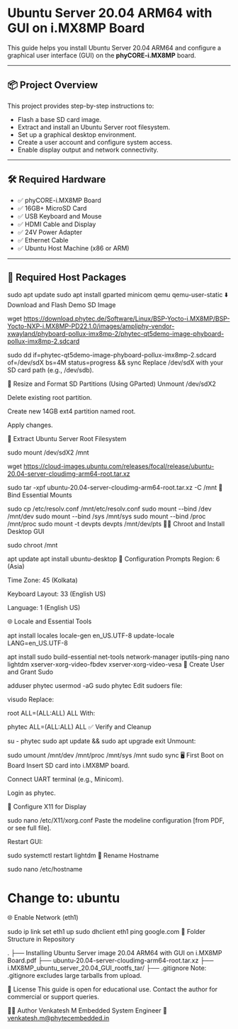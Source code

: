 # Ubuntu Server 20.04 ARM64 with GUI on i.MX8MP Board

This guide helps you install Ubuntu Server 20.04 ARM64 and configure a graphical user interface (GUI) on the **phyCORE-i.MX8MP** board.

---

## 📦 Project Overview

This project provides step-by-step instructions to:
- Flash a base SD card image.
- Extract and install an Ubuntu Server root filesystem.
- Set up a graphical desktop environment.
- Create a user account and configure system access.
- Enable display output and network connectivity.

---

## 🛠️ Required Hardware

- ✅ phyCORE-i.MX8MP Board
- ✅ 16GB+ MicroSD Card
- ✅ USB Keyboard and Mouse
- ✅ HDMI Cable and Display
- ✅ 24V Power Adapter
- ✅ Ethernet Cable
- ✅ Ubuntu Host Machine (x86 or ARM)

---

## 🔧 Required Host Packages

sudo apt update
sudo apt install gparted minicom qemu qemu-user-static
⬇️ Download and Flash Demo SD Image

wget https://download.phytec.de/Software/Linux/BSP-Yocto-i.MX8MP/BSP-Yocto-NXP-i.MX8MP-PD22.1.0/images/ampliphy-vendor-xwayland/phyboard-pollux-imx8mp-2/phytec-qt5demo-image-phyboard-pollux-imx8mp-2.sdcard

sudo dd if=phytec-qt5demo-image-phyboard-pollux-imx8mp-2.sdcard of=/dev/sdX bs=4M status=progress && sync
Replace /dev/sdX with your SD card path (e.g., /dev/sdb).

💾 Resize and Format SD Partitions (Using GParted)
Unmount /dev/sdX2

Delete existing root partition.

Create new 14GB ext4 partition named root.

Apply changes.

📂 Extract Ubuntu Server Root Filesystem

sudo mount /dev/sdX2 /mnt

wget https://cloud-images.ubuntu.com/releases/focal/release/ubuntu-20.04-server-cloudimg-arm64-root.tar.xz

sudo tar -xpf ubuntu-20.04-server-cloudimg-arm64-root.tar.xz -C /mnt
🔁 Bind Essential Mounts

sudo cp /etc/resolv.conf /mnt/etc/resolv.conf
sudo mount --bind /dev /mnt/dev
sudo mount --bind /sys /mnt/sys
sudo mount --bind /proc /mnt/proc
sudo mount -t devpts devpts /mnt/dev/pts
🧑‍💻 Chroot and Install Desktop GUI

sudo chroot /mnt

apt update
apt install ubuntu-desktop
📍 Configuration Prompts
Region: 6 (Asia)

Time Zone: 45 (Kolkata)

Keyboard Layout: 33 (English US)

Language: 1 (English US)

🌐 Locale and Essential Tools

apt install locales
locale-gen en_US.UTF-8
update-locale LANG=en_US.UTF-8

apt install sudo build-essential net-tools network-manager iputils-ping nano lightdm xserver-xorg-video-fbdev xserver-xorg-video-vesa
👤 Create User and Grant Sudo

adduser phytec
usermod -aG sudo phytec
Edit sudoers file:


visudo
Replace:


root ALL=(ALL:ALL) ALL
With:


phytec ALL=(ALL:ALL) ALL
✅ Verify and Cleanup

su - phytec
sudo apt update && sudo apt upgrade
exit
Unmount:


sudo umount /mnt/dev /mnt/proc /mnt/sys /mnt
sudo sync
🖥️ First Boot on Board
Insert SD card into i.MX8MP board.

Connect UART terminal (e.g., Minicom).

Login as phytec.

🧾 Configure X11 for Display

sudo nano /etc/X11/xorg.conf
Paste the modeline configuration [from PDF, or see full file].

Restart GUI:


sudo systemctl restart lightdm
📛 Rename Hostname

sudo nano /etc/hostname
# Change to: ubuntu
🌐 Enable Network (eth1)

sudo ip link set eth1 up
sudo dhclient eth1
ping google.com
📂 Folder Structure in Repository

.
├── Installing Ubuntu Server image 20.04 ARM64 with GUI on i.MX8MP Board.pdf
├── ubuntu-20.04-server-cloudimg-arm64-root.tar.xz
├── i.MX8MP_ubuntu_server_20.04_GUI_rootfs_tar/
├── .gitignore
Note: .gitignore excludes large tarballs from upload.

📌 License
This guide is open for educational use. Contact the author for commercial or support queries.

🧑‍💼 Author
Venkatesh M
Embedded System Engineer
📧 venkatesh.m@phytecembedded.in
